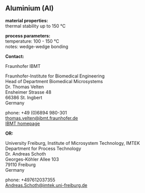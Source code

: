 ## Aluminium (Al)

__material properties:__  	
thermal stability up to	150 °C  


__process parameters:__  
temperature:	100 - 150 °C  
notes:	wedge-wedge bonding
<!--break-->
__Contact:__

Fraunhofer IBMT

Fraunhofer-Institute for Biomedical Engineering  
Head of Department Biomedical Microsystems  
Dr. Thomas Velten  
Ensheimer Strasse 48   
66386 St. Ingbert   
Germany

phone: +49 (0)6894 980-301  
thomas.velten@ibmt.fraunhofer.de  
[IBMT homepage](http://www.ibmt.fraunhofer.de/fhg/ibmt_en/biomedical_engineering/biomedical_microsystems/microsensors_microfluidics/index.jsp)  

__OR:__



University Freiburg, Institute of Microsystem Technology, IMTEK  
Department for Process Technology  
Dr. Andreas Schoth  
Georges-Köhler Allee 103  
79110 Freiburg  
Germany

phone: +497612037355  
Andreas.Schoth@imtek.uni-freiburg.de